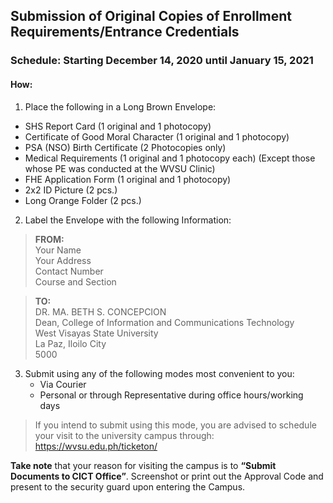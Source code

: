 ## Submission of Original Copies of Enrollment Requirements/Entrance Credentials

### Schedule: Starting December 14, 2020 until January 15, 2021

#### How:	

1. Place the following in a Long Brown Envelope:

* SHS Report Card (1 original and 1 photocopy)
* Certificate of Good Moral Character (1 original and 1 photocopy)
* PSA (NSO) Birth Certificate (2 Photocopies only)
* Medical Requirements (1 original and 1 photocopy each) (Except those whose PE was conducted at the WVSU Clinic)
* FHE Application Form (1 original and 1 photocopy)
* 2x2 ID Picture (2 pcs.)
* Long Orange Folder (2 pcs.)

2. Label the Envelope with the following Information:

> **FROM:** <br>
> Your Name <br>
> Your Address <br>
> Contact Number <br>
> Course and Section


> **TO:**<br>
> DR. MA. BETH S. CONCEPCION <br>
> Dean, College of Information and Communications Technology <br>
> West Visayas State University <br>
> La Paz, Iloilo City <br>
> 5000

3. Submit using any of the following modes most convenient to you:
   - Via Courier
   - Personal or through Representative during office hours/working days 
   
> If you intend to submit using this mode, you are advised to schedule your visit to the university campus through: https://wvsu.edu.ph/ticketon/ 

**Take note** that your reason for visiting the campus is to **“Submit Documents to CICT Office”**. Screenshot or print out the Approval Code and present to the security guard upon entering the Campus.
